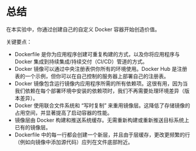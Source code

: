 # 总结

在本实验中，你通过创建自己的自定义 Docker 容器开始创造价值。

关键要点：

- Dockerfile 是你为应用程序创建可重复构建的方式，以及你将应用程序与 Docker 集成到持续集成/持续交付（CI/CD）管道的方式。
- Docker 镜像可以通过中央注册表供你所有的环境使用。Docker Hub 是注册表的一个示例，但你可以在自己控制的服务器上部署自己的注册表。
- Docker 镜像包含运行镜像内应用程序所需的所有依赖项。这很有用，因为当我们依赖在每个部署环境中安装的依赖项时，我们不再需要处理环境差异（版本差异）。
- Docker 使用联合文件系统和 “写时复制” 来重用镜像层。这降低了存储镜像的占用空间，并显著提高了启动容器的性能。
- 镜像层由 Docker 构建和推送系统缓存。无需重新构建或重新推送目标系统上已有的镜像层。
- Dockerfile 中的每一行都会创建一个新层，并且由于层缓存，更改更频繁的行（例如向镜像中添加源代码）应列在文件底部附近。
